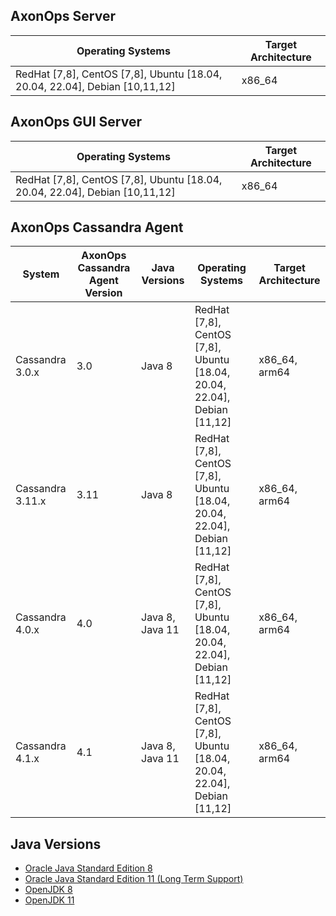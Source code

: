 
## AxonOps Server
| Operating Systems                                                           | Target Architecture |
|-----------------------------------------------------------------------------|---------------------|
| RedHat [7,8], CentOS [7,8], Ubuntu [18.04, 20.04, 22.04], Debian [10,11,12] | x86_64              |

## AxonOps GUI Server
| Operating Systems                                                           | Target Architecture |
|-----------------------------------------------------------------------------|---------------------|
| RedHat [7,8], CentOS [7,8], Ubuntu [18.04, 20.04, 22.04], Debian [10,11,12] | x86_64              |

## AxonOps Cassandra Agent
| System           | AxonOps Cassandra Agent Version | Java Versions   |Operating Systems                                                         | Target Architecture |
|------------------|---------------------------------|-----------------|--------------------------------------------------------------------------|---------------------|
| Cassandra 3.0.x  | 3.0                             | Java 8          | RedHat [7,8], CentOS [7,8], Ubuntu [18.04, 20.04, 22.04], Debian [11,12] | x86_64, arm64       |
| Cassandra 3.11.x | 3.11                            | Java 8          | RedHat [7,8], CentOS [7,8], Ubuntu [18.04, 20.04, 22.04], Debian [11,12] | x86_64, arm64       |
| Cassandra 4.0.x  | 4.0                             | Java 8, Java 11 | RedHat [7,8], CentOS [7,8], Ubuntu [18.04, 20.04, 22.04], Debian [11,12] | x86_64, arm64       |
| Cassandra 4.1.x  | 4.1                             | Java 8, Java 11 | RedHat [7,8], CentOS [7,8], Ubuntu [18.04, 20.04, 22.04], Debian [11,12] | x86_64, arm64       |

## Java Versions

* [Oracle Java Standard Edition 8 ](https://www.java.com/en/download/manual.jsp)
* [Oracle Java Standard Edition 11 (Long Term Support)](https://www.oracle.com/java/technologies/downloads/)
* [OpenJDK 8](https://openjdk.org/install/)
* [OpenJDK 11](https://jdk.java.net/)